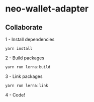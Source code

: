# neo-wallet-adapter

## Collaborate

1 - Install dependencies

```console
yarn install
```

2 - Build packages

```console
yarn run lerna:build
```

3 - Link packages

```console
yarn run lerna:link
```

4 - Code!
